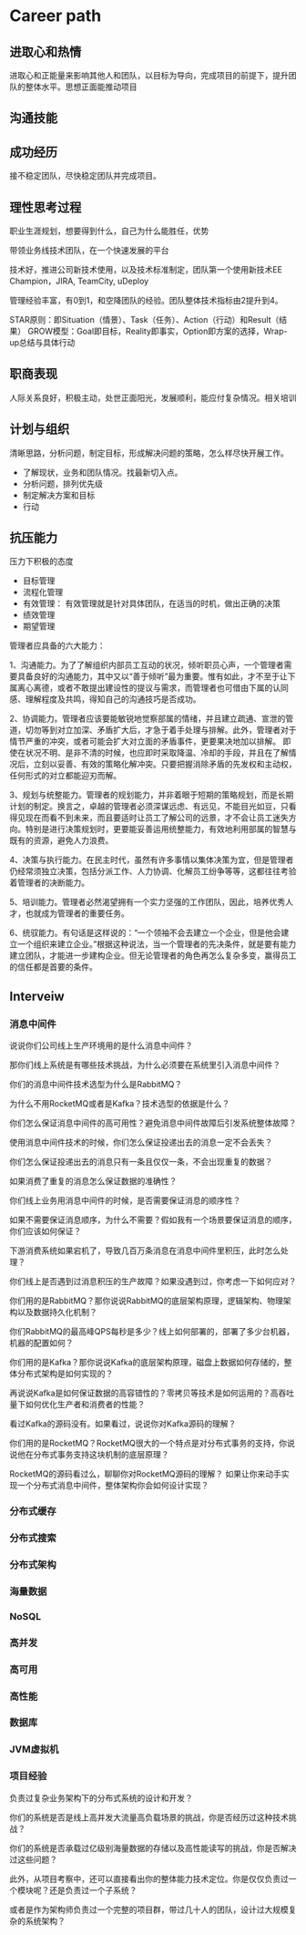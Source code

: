 # Career path

## 进取心和热情

进取心和正能量来影响其他人和团队，以目标为导向，完成项目的前提下，提升团队的整体水平。思想正面能推动项目

## 沟通技能

## 成功经历

接不稳定团队，尽快稳定团队并完成项目。

## 理性思考过程

职业生涯规划，想要得到什么，自己为什么能胜任，优势

带领业务线技术团队，在一个快速发展的平台

技术好，推进公司新技术使用，以及技术标准制定，团队第一个使用新技术EE Champion，JIRA, TeamCity, uDeploy

管理经验丰富，有0到1，和空降团队的经验。团队整体技术指标由2提升到4。

STAR原则：即Situation（情景）、Task（任务）、Action（行动）和Result（结果）
GROW模型：Goal即目标，Reality即事实，Option即方案的选择，Wrap-up总结与具体行动

## 职商表现

人际关系良好，积极主动，处世正面阳光，发展顺利，能应付复杂情况。相关培训

## 计划与组织

清晰思路，分析问题，制定目标，形成解决问题的策略，怎么样尽快开展工作。

- 了解现状，业务和团队情况。找最新切入点。
- 分析问题，排列优先级
- 制定解决方案和目标
- 行动

## 抗压能力

压力下积极的态度

- 目标管理
- 流程化管理
- 有效管理： 有效管理就是针对具体团队，在适当的时机，做出正确的决策
- 绩效管理
- 期望管理

管理者应具备的六大能力：

1、沟通能力。为了了解组织内部员工互动的状况，倾听职员心声，一个管理者需要具备良好的沟通能力，其中又以“善于倾听”最为重要。惟有如此，才不至于让下属离心离德，或者不敢提出建设性的提议与需求，而管理者也可借由下属的认同感、理解程度及共鸣，得知自己的沟通技巧是否成功。

2、协调能力。管理者应该要能敏锐地觉察部属的情绪，并且建立疏通、宣泄的管道，切勿等到对立加深、矛盾扩大后，才急于着手处理与排解。此外，管理者对于情节严重的冲突，或者可能会扩大对立面的矛盾事件，更要果决地加以排解。
即使在状况不明、是非不清的时候，也应即时采取降温、冷却的手段，并且在了解情况后，立刻以妥善、有效的策略化解冲突。只要把握消除矛盾的先发权和主动权，任何形式的对立都能迎刃而解。

3、规划与统整能力。管理者的规划能力，并非着眼于短期的策略规划，而是长期计划的制定。换言之，卓越的管理者必须深谋远虑、有远见，不能目光如豆，只看得见现在而看不到未来，而且要适时让员工了解公司的远景，才不会让员工迷失方向。特别是进行决策规划时，更要能妥善运用统整能力，有效地利用部属的智慧与既有的资源，避免人力浪费。

4、决策与执行能力。在民主时代，虽然有许多事情以集体决策为宜，但是管理者仍经常须独立决策，包括分派工作、人力协调、化解员工纷争等等，这都往往考验着管理者的决断能力。

5、培训能力。管理者必然渴望拥有一个实力坚强的工作团队，因此，培养优秀人才，也就成为管理者的重要任务。

6、统驭能力。有句话是这样说的：“一个领袖不会去建立一个企业，但是他会建立一个组织来建立企业。”根据这种说法，当一个管理者的先决条件，就是要有能力建立团队，才能进一步建构企业。但无论管理者的角色再怎么复杂多变，赢得员工的信任都是首要的条件。 

## Interveiw

### 消息中间件

说说你们公司线上生产环境用的是什么消息中间件？

那你们线上系统是有哪些技术挑战，为什么必须要在系统里引入消息中间件？

你们的消息中间件技术选型为什么是RabbitMQ？

为什么不用RocketMQ或者是Kafka？技术选型的依据是什么？

你们怎么保证消息中间件的高可用性？避免消息中间件故障后引发系统整体故障？

使用消息中间件技术的时候，你们怎么保证投递出去的消息一定不会丢失？

你们怎么保证投递出去的消息只有一条且仅仅一条，不会出现重复的数据？

如果消费了重复的消息怎么保证数据的准确性？

你们线上业务用消息中间件的时候，是否需要保证消息的顺序性？

如果不需要保证消息顺序，为什么不需要？假如我有一个场景要保证消息的顺序，你们应该如何保证？

下游消费系统如果宕机了，导致几百万条消息在消息中间件里积压，此时怎么处理？

你们线上是否遇到过消息积压的生产故障？如果没遇到过，你考虑一下如何应对？

你们用的是RabbitMQ？那你说说RabbitMQ的底层架构原理，逻辑架构、物理架构以及数据持久化机制？

你们RabbitMQ的最高峰QPS每秒是多少？线上如何部署的，部署了多少台机器，机器的配置如何？

你们用的是Kafka？那你说说Kafka的底层架构原理，磁盘上数据如何存储的，整体分布式架构是如何实现的？

再说说Kafka是如何保证数据的高容错性的？零拷贝等技术是如何运用的？高吞吐量下如何优化生产者和消费者的性能？

看过Kafka的源码没有。如果看过，说说你对Kafka源码的理解？

你们用的是RocketMQ？RocketMQ很大的一个特点是对分布式事务的支持，你说说他在分布式事务支持这块机制的底层原理？

RocketMQ的源码看过么，聊聊你对RocketMQ源码的理解？
如果让你来动手实现一个分布式消息中间件，整体架构你会如何设计实现？

### 分布式缓存

### 分布式搜索

### 分布式架构

### 海量数据

### NoSQL

### 高并发

### 高可用

### 高性能

### 数据库

### JVM虚拟机

### 项目经验
负责过复杂业务架构下的分布式系统的设计和开发？

你们的系统是否是线上高并发大流量高负载场景的挑战，你是否经历过这种技术挑战？

你们的系统是否承载过亿级别海量数据的存储以及高性能读写的挑战，你是否解决过这些问题？

此外，从项目考察中，还可以直接看出你的整体能力技术定位。你是仅仅负责过一个模块呢？还是负责过一个子系统？

或者是作为架构师负责过一个完整的项目群，带过几十人的团队，设计过大规模复杂的系统架构？
